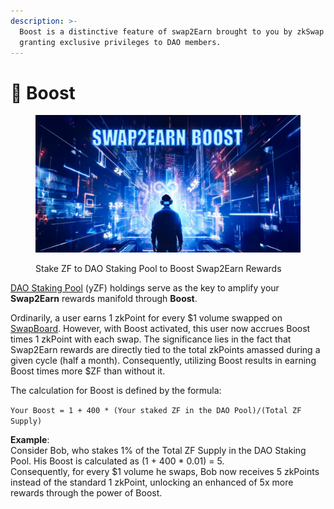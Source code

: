 ```yaml
---
description: >-
  Boost is a distinctive feature of swap2Earn brought to you by zkSwap Finance,
  granting exclusive privileges to DAO members.
---
```


# 🍄 Boost

<figure><img src="../.gitbook/assets/image (82).png" alt=""><figcaption><p>Stake ZF to DAO Staking Pool to Boost Swap2Earn Rewards</p></figcaption></figure>

[DAO Staking Pool](https://zkswap.finance/earn/staking) (yZF) holdings serve as the key to amplify your **Swap2Earn** rewards manifold through **Boost**.

Ordinarily, a user earns 1 zkPoint for every $1 volume swapped on [SwapBoard](https://zkswap.finance/swapboard). However, with Boost activated, this user now accrues Boost times 1 zkPoint with each swap. The significance lies in the fact that Swap2Earn rewards are directly tied to the total zkPoints amassed during a given cycle (half a month). Consequently, utilizing Boost results in earning Boost times more $ZF than without it.

The calculation for Boost is defined by the formula:&#x20;

`Your Boost = 1 + 400 * (Your staked ZF in the DAO Pool)/(Total ZF Supply)`

**Example**: \
Consider Bob, who stakes 1% of the Total ZF Supply in the DAO Staking Pool. His Boost is calculated as (1 + 400 \* 0.01) = 5. \
Consequently, for every $1 volume he swaps, Bob now receives 5 zkPoints instead of the standard 1 zkPoint, unlocking an enhanced of 5x more rewards through the power of Boost.
